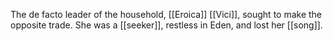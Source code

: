 The de facto leader of the household, [[Eroica]] [[Vici]], sought to make the opposite trade. She was a [[seeker]], restless in Eden, and lost her [[song]].
